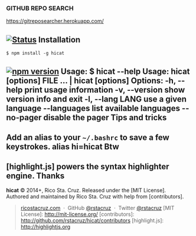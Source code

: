 ### GITHUB REPO SEARCH

https://gitreposearcher.herokuapp.com/ 

[![Status](https://travis-ci.org/rstacruz/hicat.svg?branch=master)](https://travis-ci.org/rstacruz/hicat)
Installation
------------
    $ npm install -g hicat
[![npm version](https://badge.fury.io/js/hicat.svg)](https://npmjs.org/package/hicat "View this project on npm")
Usage:
    $ hicat --help
      Usage:
          hicat [options] FILE
          ... | hicat [options]
      Options:
          -h, --help         print usage information
          -v, --version      show version info and exit
          -l, --lang LANG    use a given language
              --languages    list available languages
              --no-pager     disable the pager
Tips and tricks
---------------
Add an alias to your `~/.bashrc` to save a few keystrokes.
    alias hi=hicat
Btw
---
[highlight.js] powers the syntax highlighter engine.
Thanks
------
**hicat** © 2014+, Rico Sta. Cruz. Released under the [MIT License].<br>
Authored and maintained by Rico Sta. Cruz with help from [contributors].
> [ricostacruz.com](http://ricostacruz.com) &nbsp;&middot;&nbsp;
> GitHub [@rstacruz](https://github.com/rstacruz) &nbsp;&middot;&nbsp;
> Twitter [@rstacruz](https://twitter.com/rstacruz)
[MIT License]: http://mit-license.org/
[contributors]: http://github.com/rstacruz/hicat/contributors
[highlight.js]: http://highlightjs.org

